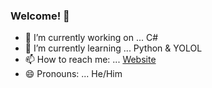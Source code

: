 ### Welcome! 👋


- 🔭 I’m currently working on ... C#
- 🌱 I’m currently learning ... Python & YOLOL
- 📫 How to reach me: ... [Website](www.nicholson.codes)
- 😄 Pronouns: ... He/Him

